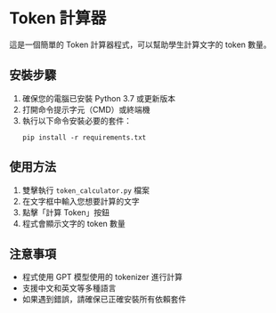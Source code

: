 # Token 計算器

這是一個簡單的 Token 計算器程式，可以幫助學生計算文字的 token 數量。

## 安裝步驟

1. 確保您的電腦已安裝 Python 3.7 或更新版本
2. 打開命令提示字元（CMD）或終端機
3. 執行以下命令安裝必要的套件：
   ```
   pip install -r requirements.txt
   ```

## 使用方法

1. 雙擊執行 `token_calculator.py` 檔案
2. 在文字框中輸入您想要計算的文字
3. 點擊「計算 Token」按鈕
4. 程式會顯示文字的 token 數量

## 注意事項

- 程式使用 GPT 模型使用的 tokenizer 進行計算
- 支援中文和英文等多種語言
- 如果遇到錯誤，請確保已正確安裝所有依賴套件 